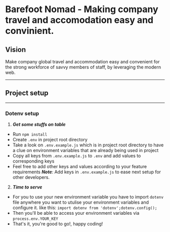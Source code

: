 Barefoot Nomad - Making company travel and accomodation easy and convinient.
=======

## Vision
Make company global travel and accommodation easy and convenient for the strong workforce of savvy members of staff, by leveraging the modern web.

---
## Project setup
---
### Dotenv setup
 1. ***Get some stuffs on table***
  * Run ``` npm install ```
  * Create ``` .env ``` in project root directory
  * Take a look on ``` .env.example.js ``` which is in project root directory to have a clue on environment variables that are already being used in project
  * Copy all keys from ``` .env.example.js ``` to ``` .env ``` and add values to corresponding keys
  * Feel free to add other keys and values according to your feature requirements
  ***Note***: Add keys in ``` .env.example.js ``` to ease next setup for other developers.

  2. ***Time to serve***
   * For you to use your new environment variable you have to import ``` dotenv ``` file anywhere you want to utulise your environment variables and configure it. like this: ``` import dotenv from 'dotenv';dotenv.config(); ```
   * Then you'll be able to access your environment variables via ``` process.env.YOUR_KEY ```
   * That's it, you're good to go!, happy coding!
  
